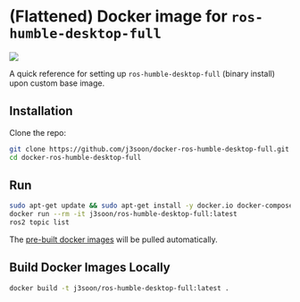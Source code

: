 # (Flattened) Docker image for `ros-humble-desktop-full`

[<img src="https://img.shields.io/badge/dockerhub-image-important.svg?logo=docker">](https://hub.docker.com/r/j3soon/ros-humble-desktop-full/tags)

A quick reference for setting up `ros-humble-desktop-full` (binary install) upon custom base image.

## Installation

Clone the repo:

```sh
git clone https://github.com/j3soon/docker-ros-humble-desktop-full.git
cd docker-ros-humble-desktop-full
```

## Run

```sh
sudo apt-get update && sudo apt-get install -y docker.io docker-compose
docker run --rm -it j3soon/ros-humble-desktop-full:latest
ros2 topic list
```

The [pre-built docker images](https://hub.docker.com/r/j3soon/ros-humble-desktop-full/tags) will be pulled automatically.

## Build Docker Images Locally

```sh
docker build -t j3soon/ros-humble-desktop-full:latest .
```
